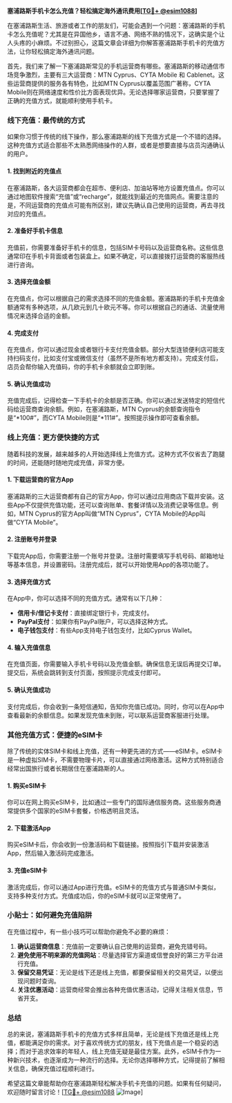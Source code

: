**塞浦路斯手机卡怎么充值？轻松搞定海外通讯费用[[TG💪+ @esim1088](https://t.me/s/esim1088)]**

在塞浦路斯生活、旅游或者工作的朋友们，可能会遇到一个问题：塞浦路斯的手机卡怎么充值呢？尤其是在异国他乡，语言不通、网络不熟的情况下，这确实是个让人头疼的小麻烦。不过别担心，这篇文章会详细为你解答塞浦路斯手机卡的充值方法，让你轻松搞定海外通讯问题。

首先，我们来了解一下塞浦路斯常见的手机运营商有哪些。塞浦路斯的移动通信市场竞争激烈，主要有三大运营商：MTN Cyprus、CYTA Mobile 和 Cablenet。这些运营商提供的服务各有特色，比如MTN Cyprus以覆盖范围广著称，CYTA Mobile则在网络速度和性价比方面表现优异。无论选择哪家运营商，只要掌握了正确的充值方式，就能顺利使用手机卡。

### **线下充值：最传统的方式**

如果你习惯于传统的线下操作，那么塞浦路斯的线下充值方式是一个不错的选择。这种充值方式适合那些不太熟悉网络操作的人群，或者是想要直接与店员沟通确认的用户。

#### **1. 找到附近的充值点**
在塞浦路斯，各大运营商都会在超市、便利店、加油站等地方设置充值点。你可以通过地图软件搜索“充值”或“recharge”，就能找到最近的充值网点。需要注意的是，不同运营商的充值点可能有所区别，建议先确认自己使用的运营商，再去寻找对应的充值点。

#### **2. 准备好手机卡信息**
充值前，你需要准备好手机卡的信息，包括SIM卡号码以及运营商名称。这些信息通常印在手机卡背面或者包装盒上。如果不确定，可以直接拨打运营商的客服热线进行咨询。

#### **3. 选择充值金额**
在充值点，你可以根据自己的需求选择不同的充值金额。塞浦路斯的手机卡充值金额通常有多种选项，从几欧元到几十欧元不等。你可以根据自己的通话、流量使用情况来选择合适的金额。

#### **4. 完成支付**
在充值点，你可以通过现金或者银行卡支付充值金额。部分大型连锁便利店可能支持扫码支付，比如支付宝或微信支付（虽然不是所有地方都支持）。完成支付后，店员会帮你输入充值码，你的手机卡余额就会立即到账。

#### **5. 确认充值成功**
充值完成后，记得检查一下手机卡的余额是否正确。你可以通过发送特定的短信代码给运营商查询余额。例如，在塞浦路斯，MTN Cyprus的余额查询指令是“*100#”，而CYTA Mobile则是“*111#”。按照提示操作即可查看余额。

### **线上充值：更方便快捷的方式**

随着科技的发展，越来越多的人开始选择线上充值方式。这种方式不仅省去了跑腿的时间，还能随时随地完成充值，非常方便。

#### **1. 下载运营商的官方App**
塞浦路斯的三大运营商都有自己的官方App，你可以通过应用商店下载并安装。这些App不仅提供充值功能，还可以查询账单、套餐详情以及消费记录等信息。例如，MTN Cyprus的官方App叫做“MTN Cyprus”，CYTA Mobile的App叫做“CYTA Mobile”。

#### **2. 注册账号并登录**
下载完App后，你需要注册一个账号并登录。注册时需要填写手机号码、邮箱地址等基本信息，并设置密码。注册完成后，就可以开始使用App的各项功能了。

#### **3. 选择充值方式**
在App中，你可以选择不同的充值方式。通常有以下几种：
- **信用卡/借记卡支付**：直接绑定银行卡，完成支付。
- **PayPal支付**：如果你有PayPal账户，可以选择这种方式。
- **电子钱包支付**：有些App支持电子钱包支付，比如Cyprus Wallet。

#### **4. 输入充值信息**
在充值页面，你需要输入手机卡号码以及充值金额。确保信息无误后再提交订单。提交后，系统会跳转到支付页面，按照提示完成支付即可。

#### **5. 确认充值成功**
支付完成后，你会收到一条短信通知，告知你充值已成功。同时，你可以在App中查看最新的余额信息。如果发现充值未到账，可以联系运营商客服进行处理。

### **其他充值方式：便捷的eSIM卡**

除了传统的实体SIM卡和线上充值，还有一种更先进的方式——eSIM卡。eSIM卡是一种虚拟SIM卡，不需要物理卡片，可以直接通过网络激活。这种方式特别适合经常出国旅行或者长期居住在塞浦路斯的人。

#### **1. 购买eSIM卡**
你可以在网上购买eSIM卡，比如通过一些专门的国际通信服务商。这些服务商通常提供多个国家的eSIM卡套餐，价格透明且灵活。

#### **2. 下载激活App**
购买eSIM卡后，你会收到一份激活码和下载链接。按照指引下载并安装激活App，然后输入激活码完成激活。

#### **3. 充值eSIM卡**
激活完成后，你可以通过App进行充值。eSIM卡的充值方式与普通SIM卡类似，支持多种支付方式。充值成功后，你的eSIM卡就可以正常使用了。

### **小贴士：如何避免充值陷阱**

在充值过程中，有一些小技巧可以帮助你避免不必要的麻烦：

1. **确认运营商信息**：充值前一定要确认自己使用的运营商，避免充错号码。
2. **避免使用不明来源的充值网站**：尽量选择官方渠道或信誉良好的第三方平台进行充值。
3. **保留交易凭证**：无论是线下还是线上充值，都要保留相关的交易凭证，以便出现问题时查询。
4. **关注优惠活动**：运营商经常会推出各种充值优惠活动，记得关注相关信息，节省开支。

### **总结**

总的来说，塞浦路斯手机卡的充值方式多样且简单，无论是线下充值还是线上充值，都能满足你的需求。对于喜欢传统方式的朋友，线下充值点是一个稳妥的选择；而对于追求效率的年轻人，线上充值无疑是最佳方案。此外，eSIM卡作为一种新兴技术，也逐渐成为一种流行的选择。无论你选择哪种方式，记得提前了解相关信息，确保充值过程顺利进行。

希望这篇文章能帮助你在塞浦路斯轻松解决手机卡充值的问题。如果有任何疑问，欢迎随时留言讨论！[[TG💪+ @esim1088](https://t.me/s/esim1088) ![Image](https://i.postimg.cc/4NQfJmqS/Snipaste-2025-05-13-00-14-12.png)]